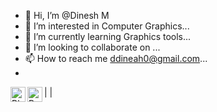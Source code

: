 - 👋 Hi, I’m @Dinesh M
- 👀 I’m interested in Computer Graphics...
- 🌱 I’m currently learning Graphics tools...
- 💞️ I’m looking to collaborate on ...
- 📫 How to reach me  ddineah0@gmail.com...
- 
| <img src="https://cdn.simpleicons.org/blender/000/fff" alt="Blender" align=left width=24 height=24>
| <img src="https://cdn.simpleicons.org/boxysvg/000/fff" alt="Boxy SVG" align=left width=24 height=24>
<!---
Dinesh0N/Dinesh0N is a ✨ special ✨ repository because its `README.md` (this file) appears on your GitHub profile.
You can click the Preview link to take a look at your changes.
--->
